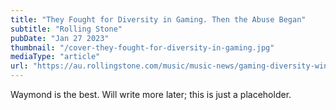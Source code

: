 ```yaml
---
title: "They Fought for Diversity in Gaming. Then the Abuse Began"
subtitle: "Rolling Stone"
pubDate: "Jan 27 2023"
thumbnail: "/cover-they-fought-for-diversity-in-gaming.jpg"
mediaType: "article"
url: "https://au.rollingstone.com/music/music-news/gaming-diversity-winning-abuse-44665/amp/"
---
```


Waymond is the best. Will write more later; this is just a placeholder.